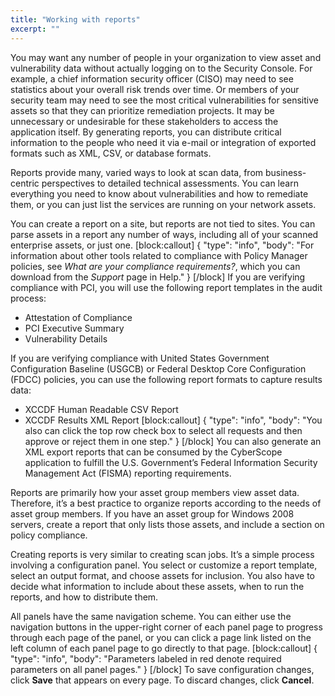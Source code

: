 ```yaml
---
title: "Working with reports"
excerpt: ""
---
```

You may want any number of people in your organization to view asset and vulnerability data without actually logging on to the Security Console. For example, a chief information security officer (CISO) may need to see statistics about your overall risk trends over time. Or members of your security team may need to see the most critical vulnerabilities for sensitive assets so that they can prioritize remediation projects. It may be unnecessary or undesirable for these stakeholders to access the application itself. By generating reports, you can distribute critical information to the people who need it via e-mail or integration of exported formats such as XML, CSV, or database formats.

Reports provide many, varied ways to look at scan data, from business-centric perspectives to detailed technical assessments. You can learn everything you need to know about vulnerabilities and how to remediate them, or you can just list the services are running on your network assets.

You can create a report on a site, but reports are not tied to sites. You can parse assets in a report any number of ways, including all of your scanned enterprise assets, or just one.
[block:callout]
{
  "type": "info",
  "body": "For information about other tools related to compliance with Policy Manager policies, see _What are your compliance requirements?_, which you can download from the _Support_ page in Help."
}
[/block]
If you are verifying compliance with PCI, you will use the following report templates in the audit 
process:

* Attestation of Compliance
* PCI Executive Summary
* Vulnerability Details

If you are verifying compliance with United States Government Configuration Baseline (USGCB) or Federal Desktop Core Configuration (FDCC) policies, you can use the following report formats to capture results data:

* XCCDF Human Readable CSV Report
* XCCDF Results XML Report
[block:callout]
{
  "type": "info",
  "body": "You also can click the top row check box to select all requests and then approve or reject them in one step."
}
[/block]
You can also generate an XML export reports that can be consumed by the CyberScope application to fulfill the U.S. Government’s Federal Information Security Management Act (FISMA) reporting requirements.

Reports are primarily how your asset group members view asset data. Therefore, it’s a best practice to organize reports according to the needs of asset group members. If you have an asset group for Windows 2008 servers, create a report that only lists those assets, and include a section on policy compliance.

Creating reports is very similar to creating scan jobs. It’s a simple process involving a configuration panel. You select or customize a report template, select an output format, and choose assets for inclusion. You also have to decide what information to include about these assets, when to run the reports, and how to distribute them.

All panels have the same navigation scheme. You can either use the navigation buttons in the upper-right corner of each panel page to progress through each page of the panel, or you can click a page link listed on the left column of each panel page to go directly to that page.
[block:callout]
{
  "type": "info",
  "body": "Parameters labeled in red denote required parameters on all panel pages."
}
[/block]
To save configuration changes, click **Save** that appears on every page. To discard changes, click **Cancel**.
